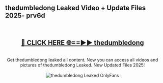 <h2>thedumbledong Leaked Video + Update Files 2025- prv6d</h2>
<br>
<div align="center">
<h2><a href="https://libra.edu.pl?thedumbledong" rel="nofollow">🔴 CLICK HERE 🌐==►► thedumbledong</a></h2>
<br>
Get thedumbledong leaked all content. Now you can access all videos and pictures of thedumbledong Leaked. New Updated Files 2025!
<br>
<br>
<a href="https://libra.edu.pl?thedumbledong" rel="nofollow" data-target="animated-image.originalLink"><img src="https://i.ibb.co.com/WyWwxjT/player-gif2.gif" alt="thedumbledong Leaked OnlyFans" style="max-width: 100%; display: inline-block;" data-target="animated-image.originalImage"></a>
</div>
<br>